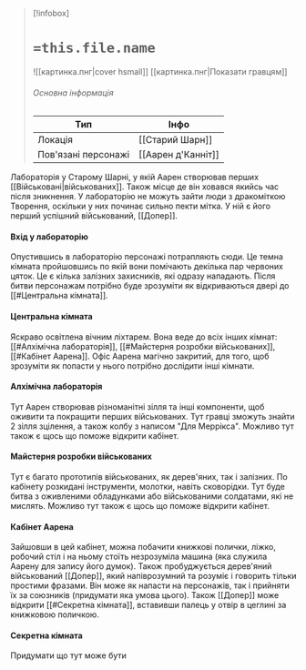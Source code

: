 > [!infobox]
> # `=this.file.name`
> ![[картинка.пнг|cover hsmall]]
> [[картинка.пнг|Показати гравцям]]
> ###### Основна інформація
> Тип | Інфо |
> ---|---|
> Локація | [[Старий Шарн]] |
> Пов'язані персонажі | [[Аарен д'Канніт]] |

Лабораторія у Старому Шарні, у якій Аарен створював перших [[Військовані|військованих]]. Також місце де він ховався якийсь час після зникнення. У лабораторію не можуть зайти люди з дракоміткою Творення, оскільки у них починає сильно пекти мітка. У ній є його перший успішний військований, [[Допер]]. 
#### Вхід у лабораторію
Опустившись в лабораторію персонажі потрапляють сюди. Це темна кімната пройшовшись по якій вони помічають декілька пар червоних цяток. Це є кілька залізних захисників, які одразу нападають. Після битви персонажам потрібно буде зрозуміти як відкриваються двері до [[#Центральна кімната]].
#### Центральна кімната
Яскраво освітлена вічним ліхтарем. Вона веде до всіх інших кімнат: [[#Алхімічна лабораторія]], [[#Майстерня розробки військованих]], [[#Кабінет Аарена]]. Офіс Аарена магічно закритий, для того, щоб зрозуміти як попасти у нього потрібно дослідити інші кімнати.
#### Алхімічна лабораторія
Тут Аарен створював різноманітні зілля та інші компоненти, щоб оживити та покращити перших військованих. Тут гравці зможуть знайти 2 зілля зцілення, а також колбу з написом "Для Меррікса". Можливо тут також є щось що поможе відкрити кабінет.
#### Майстерня розробки військованих
Тут є багато прототипів військованих, як дерев'яних, так і залізних. По кабінету розкидані інструменти, молотки, навіть сковорідки. Тут буде битва з оживленими обладунками або військованими солдатами, які не мислять. Можливо тут також є щось що поможе відкрити кабінет.
#### Кабінет Аарена
Зайшовши в цей кабінет, можна побачити книжкові полички, ліжко, робочий стіл і на ньому стоїть незрозуміла машина (яка служила Аарену для запису його думок). Також пробуджується дерев'яний військований [[Допер]], який напіврозумний та розуміє і говорить тільки простими фразами. Він може як напасти на персонажів, так і прийняти їх за союзників (придумати яка умова цього). Також [[Допер]] може відкрити [[#Секретна кімната]], вставивши палець у отвір в цеглині за книжковою поличкою.
#### Секретна кімната
Придумати що тут може бути